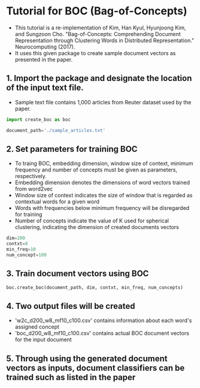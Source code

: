 # Tutorial for BOC (Bag-of-Concepts)

- This tutorial is a re-implementation of Kim, Han Kyul, Hyunjoong Kim, and Sungzoon Cho. "Bag-of-Concepts: Comprehending Document Representation through Clustering Words in Distributed Representation." Neurocomputing (2017). 
- It uses this given package to create sample document vectors as presented in the paper.

## 1. Import the package and designate the location of the input text file.

- Sample text file contains 1,000 articles from Reuter dataset used by the paper.

``` python
import create_boc as boc

document_path='./sample_articles.txt'
```

## 2. Set parameters for training BOC

- To traing BOC, embedding dimension, window size of context, minimum frequency and number of concepts must be given as parameters, respectively.
- Embedding dimension denotes the dimensions of word vectors trained from word2vec
- Window size of context indicates the size of window that is regarded as contextual words for a given word
- Words with frequencies below minimum frequency will be disregarded for training
- Number of concepts indicate the value of K used for spherical clustering, indicating the dimension of created documents vectors

```python
dim=200
contxt=8
min_freq=10
num_concept=100
```

## 3. Train document vectors using BOC

```python
boc.create_boc(document_path, dim, contxt, min_freq, num_concepts)
```

## 4. Two output files will be created
- 'w2c_d200_w8_mf10_c100.csv' contains information about each word's assigned concept
- 'boc_d200_w8_mf10_c100.csv' contains actual BOC document vectors for the input document

## 5. Through using the generated document vectors as inputs, document classifiers can be trained such as listed in the paper
 
